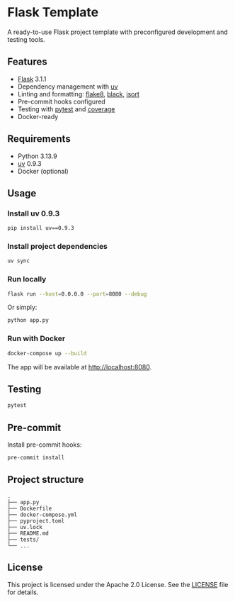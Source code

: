 # Flask Template

A ready-to-use Flask project template with preconfigured development and testing tools.

## Features

- [Flask](https://flask.palletsprojects.com/) 3.1.1
- Dependency management with [uv](https://github.com/astral-sh/uv)
- Linting and formatting: [flake8](https://flake8.pycqa.org/), [black](https://black.readthedocs.io/), [isort](https://pycqa.github.io/isort/)
- Pre-commit hooks configured
- Testing with [pytest](https://docs.pytest.org/) and [coverage](https://coverage.readthedocs.io/)
- Docker-ready

## Requirements

- Python 3.13.9
- [uv](https://github.com/astral-sh/uv) 0.9.3
- Docker (optional)

## Usage

### Install uv 0.9.3

```sh
pip install uv==0.9.3
```

### Install project dependencies

```sh
uv sync
```

### Run locally

```sh
flask run --host=0.0.0.0 --port=8080 --debug
```

Or simply:

```sh
python app.py
```

### Run with Docker

```sh
docker-compose up --build
```

The app will be available at [http://localhost:8080](http://localhost:8080).

## Testing

```sh
pytest
```

## Pre-commit

Install pre-commit hooks:

```sh
pre-commit install
```

## Project structure

```
.
├── app.py
├── Dockerfile
├── docker-compose.yml
├── pyproject.toml
├── uv.lock
├── README.md
├── tests/
└── ...
```

## License

This project is licensed under the Apache 2.0 License. See the [LICENSE](LICENSE) file for details.
